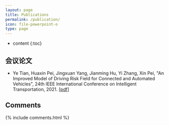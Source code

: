 ```yaml
---
layout: page
title: Publications
permalink: /publication/
icon: file-powerpoint-o
type: page
---
```


* content
{:toc}

## 会议论文

+ Ye Tian, Huaxin Pei, Jingxuan Yang, Jianming Hu, Yi Zhang, Xin Pei, "An Improved Model of Driving Risk Field for Connected and Automated Vehicles", 
24th IEEE International Conference on Intelligent Transportation, 2021. [[pdf](http://www.jingxuanyang.com/file_upload/2021%20An%20Improved%20Model%20of%20Driving%20Risk%20Field%20for%20Connected%20and%20Automated%20Vehicles.pdf)]


## Comments

{% include comments.html %}
